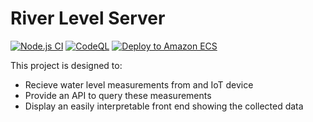 
# River Level Server

[![Node.js CI](https://github.com/Jex-y/river-level-server/actions/workflows/node.js.yml/badge.svg)](https://github.com/Jex-y/river-level-server/actions/workflows/node.js.yml)
[![CodeQL](https://github.com/Jex-y/river-level-server/actions/workflows/codeql-analysis.yml/badge.svg?branch=main)](https://github.com/Jex-y/river-level-server/actions/workflows/codeql-analysis.yml)
[![Deploy to Amazon ECS](https://github.com/Jex-y/river-level-server/actions/workflows/aws.yml/badge.svg)](https://github.com/Jex-y/river-level-server/actions/workflows/aws.yml)

This project is designed to:
- Recieve water level measurements from and IoT device
- Provide an API to query these measurements
- Display an easily interpretable front end showing the collected data
